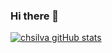 ### Hi there 👋


[![chsilva gitHub stats](https://github-readme-stats.vercel.app/api?username=chsilva&count_private=true&show_icons=true&hide=stars,issues,contribs&theme=dracula)](https://github.com/anuraghazra/github-readme-stats)


<!--
**chsilva/chsilva** is a ✨ _special_ ✨ repository because its `README.md` (this file) appears on your GitHub profile.

Here are some ideas to get you started:

- 🔭 I’m currently working on ...
- 🌱 I’m currently learning ...
- 👯 I’m looking to collaborate on ...
- 🤔 I’m looking for help with ...
- 💬 Ask me about ...
- 📫 How to reach me: ...
- 😄 Pronouns: ...
- ⚡ Fun fact: ...
-->
